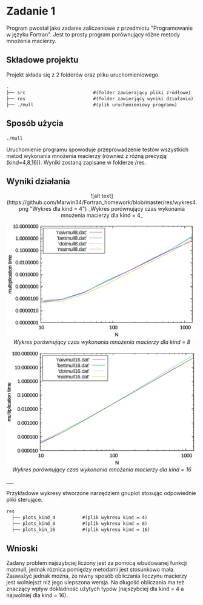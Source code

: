# Zadanie 1

Program pwostał jako zadanie zaliczeniowe z przedmiotu "Programowanie w języku Fortran". Jest to prosty program porównujący różne metody mnożenia macierzy.

## Składowe projektu

Projekt składa się z 2 folderów oraz pliku uruchomieniowego.
```
.
├── src                         #(folder zawierający pliki źródłowe)
├── res                         #(folder zawierjący wyniki działania)
├── ./mull                      #(plik uruchomieniowy programu)
```

## Sposób użycia
```
./mull
```

Uruchomienie programu spowoduje przeprowadzenie testów wszystkich metod wykonania mnożenia macierzy (również z różną precyzją (kind=4,8,16)). Wyniki zostaną zapisane w folderze /res.

## Wyniki działania
<center>
![alt text](https://github.com/Marwin34/Fortran_homework/blob/master/res/wykres4.png "Wykres dla kind = 4")
_Wykres porównujący czas wykonania mnożenia macierzy dla kind = 4_

![alt text](https://github.com/Marwin34/Fortran_homework/blob/master/res/wykres8.png "Wykres dla kind = 8")
_Wykres porównujący czas wykonania mnożenia macierzy dla kind = 8_

![alt text](https://github.com/Marwin34/Fortran_homework/blob/master/res/wykres16.png "Wykres dla kind = 16")
_Wykres porównujący czas wykonania mnożenia macierzy dla kind = 16_
</center>
___

Przykładowe wykresy stworzone narzędziem gnuplot stosując odpowiednie pliki sterujące.

```
res
  ├── plots_kind_4          #(plik wykresu kind = 4)
  ├── plots_kind_8          #(plik wykresu kind = 8)
  ├── plots_kin_16          #(plik wykresu kind = 16)
```

## Wnioski
Zadany problem najszybciej liczony jest za pomocą wbudowanej funkcji matmull, jednak róznica pomiędzy metodami jest stosunkowo mała. Zauważyć jednak można, że niwny sposób obliczania iloczynu macierzy jest wolniejszt niż jego ulepszona wersja. Na długość obliczania ma też znaczący wpływ dokładność użytych typów (najszybciej dla kind = 4 a najwolniej dla kind = 16).